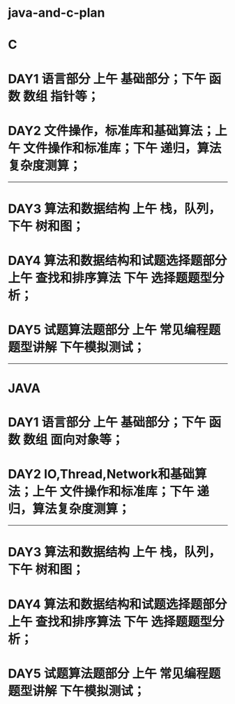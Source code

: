 # java-and-c-plan
# C
# DAY1 语言部分 上午 基础部分；下午 函数 数组 指针等；
# DAY2 文件操作，标准库和基础算法；上午 文件操作和标准库；下午 递归，算法复杂度测算；
----------------------------------------------------------------------------
# DAY3 算法和数据结构 上午 栈，队列， 下午 树和图；
# DAY4 算法和数据结构和试题选择题部分 上午 查找和排序算法 下午 选择题题型分析；
# DAY5 试题算法题部分 上午 常见编程题题型讲解 下午模拟测试；

----------------------------------------------------------------------------

# JAVA
# DAY1 语言部分 上午 基础部分；下午 函数 数组 面向对象等；
# DAY2 IO,Thread,Network和基础算法；上午 文件操作和标准库；下午 递归，算法复杂度测算；
----------------------------------------------------------------------------
# DAY3 算法和数据结构 上午 栈，队列， 下午 树和图；
# DAY4 算法和数据结构和试题选择题部分 上午 查找和排序算法 下午 选择题题型分析；
# DAY5 试题算法题部分 上午 常见编程题题型讲解 下午模拟测试；

